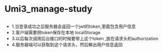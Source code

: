 # Umi3_manage-study

## 
- 1.当登录成功之后服务器会返回一个jwt的token,里面包含用户信息
- 2.客户端需要把token保存在本地 localStorage
- 3.以后每次调用后台接口的时候要带上这个token ,放在请求头的authorization
- 4.服务器端可以获取到这个请求头，然后解出用户信息返回